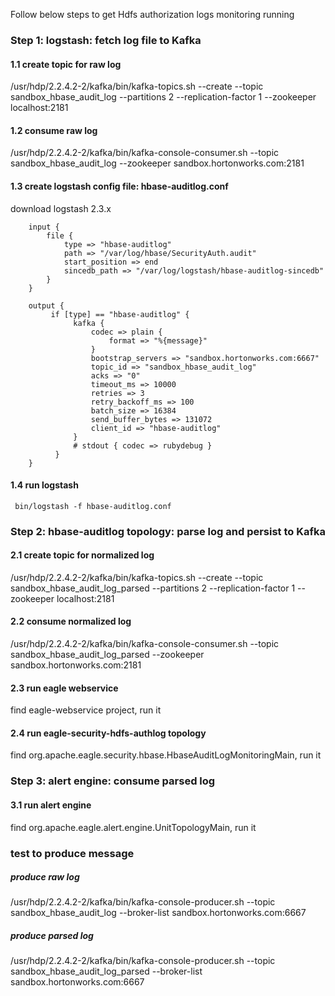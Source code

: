 <!--
{% comment %}
Licensed to the Apache Software Foundation (ASF) under one or more
contributor license agreements.  See the NOTICE file distributed with
this work for additional information regarding copyright ownership.
The ASF licenses this file to you under the Apache License, Version 2.0
(the "License"); you may not use this file except in compliance with
the License.  You may obtain a copy of the License at

http://www.apache.org/licenses/LICENSE-2.0

Unless required by applicable law or agreed to in writing, software
distributed under the License is distributed on an "AS IS" BASIS,
WITHOUT WARRANTIES OR CONDITIONS OF ANY KIND, either express or implied.
See the License for the specific language governing permissions and
limitations under the License.
{% endcomment %}
-->

Follow below steps to get Hdfs authorization logs monitoring running

### Step 1: logstash: fetch log file to Kafka
#### 1.1 create topic for raw log
/usr/hdp/2.2.4.2-2/kafka/bin/kafka-topics.sh --create --topic sandbox_hbase_audit_log --partitions 2 --replication-factor 1 --zookeeper localhost:2181
#### 1.2 consume raw log
/usr/hdp/2.2.4.2-2/kafka/bin/kafka-console-consumer.sh --topic sandbox_hbase_audit_log --zookeeper sandbox.hortonworks.com:2181
#### 1.3 create logstash config file: hbase-auditlog.conf
download logstash 2.3.x
~~~
    input {
        file {
            type => "hbase-auditlog"
            path => "/var/log/hbase/SecurityAuth.audit"
            start_position => end
            sincedb_path => "/var/log/logstash/hbase-auditlog-sincedb"
        }
    }

    output {
         if [type] == "hbase-auditlog" {
              kafka {
                  codec => plain {
                      format => "%{message}"
                  }
                  bootstrap_servers => "sandbox.hortonworks.com:6667"
                  topic_id => "sandbox_hbase_audit_log"
                  acks => "0"
                  timeout_ms => 10000
                  retries => 3
                  retry_backoff_ms => 100
                  batch_size => 16384
                  send_buffer_bytes => 131072
                  client_id => "hbase-auditlog"
              }
              # stdout { codec => rubydebug }
          }
    }

~~~
#### 1.4 run logstash
     bin/logstash -f hbase-auditlog.conf

### Step 2: hbase-auditlog topology: parse log and persist to Kafka
#### 2.1 create topic for normalized log
/usr/hdp/2.2.4.2-2/kafka/bin/kafka-topics.sh --create --topic sandbox_hbase_audit_log_parsed --partitions 2 --replication-factor 1 --zookeeper localhost:2181
#### 2.2 consume normalized log
/usr/hdp/2.2.4.2-2/kafka/bin/kafka-console-consumer.sh --topic sandbox_hbase_audit_log_parsed --zookeeper sandbox.hortonworks.com:2181
#### 2.3 run eagle webservice
find eagle-webservice project, run it
#### 2.4 run eagle-security-hdfs-authlog topology
find org.apache.eagle.security.hbase.HbaseAuditLogMonitoringMain, run it

### Step 3: alert engine: consume parsed log
#### 3.1 run alert engine
find org.apache.eagle.alert.engine.UnitTopologyMain, run it


### test to produce message
##### produce raw log
/usr/hdp/2.2.4.2-2/kafka/bin/kafka-console-producer.sh --topic sandbox_hbase_audit_log --broker-list sandbox.hortonworks.com:6667

##### produce parsed log
/usr/hdp/2.2.4.2-2/kafka/bin/kafka-console-producer.sh --topic sandbox_hbase_audit_log_parsed --broker-list sandbox.hortonworks.com:6667


